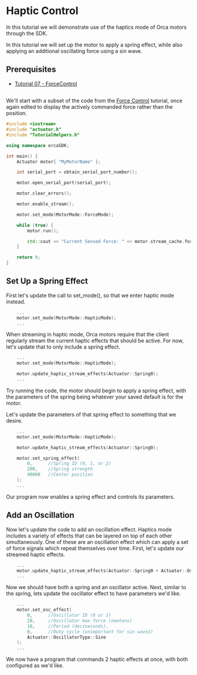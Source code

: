 # Haptic Control

In this tutorial we will demonstrate use of the haptics mode of Orca motors through the SDK. 

In this tutorial we will set up the motor to apply a spring effect, while also applying an additional oscillating force using a sin wave.

## Prerequisites
 - [Tutorial 07 - ForceControl](../07_ForceControl/07_ForceControl.md)
  
## 
We'll start with a subset of the code from the [Force Control](../07_ForceControl/07_ForceControl.md) tutorial, once again edited to display the actively commanded force rather than the position.

```./main.cpp
#include <iostream>
#include "actuator.h"
#include "TutorialHelpers.h"

using namespace orcaSDK;

int main() {
	Actuator motor{ "MyMotorName" };

	int serial_port = obtain_serial_port_number();

	motor.open_serial_port(serial_port);

	motor.clear_errors();

	motor.enable_stream();

	motor.set_mode(MotorMode::ForceMode);

	while (true) {
		motor.run();

		std::cout << "Current Sensed Force: " << motor.stream_cache.force << "                    \r";
	}

	return 0;
}
```

## Set Up a Spring Effect 

First let's update the call to set_mode(), so that we enter haptic mode instead. 

```./main.cpp
	...
	motor.set_mode(MotorMode::HapticMode);
	...
```

When streaming in haptic mode, Orca motors require that the client regularly stream the current haptic effects that should be active. For now, let's update that to only include a spring effect.

```./main.cpp
	...
	motor.set_mode(MotorMode::HapticMode);

	motor.update_haptic_stream_effects(Actuator::Spring0);
	...
```

Try running the code, the motor should begin to apply a spring effect, with the parameters of the spring being whatever your saved default is for the motor.

Let's update the parameters of that spring effect to something that we desire.

```./main.cpp
	...
	motor.set_mode(MotorMode::HapticMode);

	motor.update_haptic_stream_effects(Actuator::Spring0);

	motor.set_spring_effect(
		0,		//Spring ID (0, 1, or 2)
		200,	//Spring strength
		40000	//Center position
	);
	...
```

Our program now enables a spring effect and controls its parameters.

## Add an Oscillation

Now let's update the code to add an oscillation effect. Haptics mode includes a variety of effects that can be layered on top of each other simultaneously. One of these are an oscillation effect which can apply a set of force signals which repeat themselves over time. First, let's update our streamed haptic effects.


```./main.cpp
	...
	motor.update_haptic_stream_effects(Actuator::Spring0 + Actuator::Osc0);
	...
```

Now we should have both a spring and an oscillator active. Next, similar to the spring, lets update the oscillator effect to have parameters we'd like.

```./main.cpp
	...
	motor.set_osc_effect(
		0,		//Oscillator ID (0 or 1)
		20,		//Oscillator max force (newtons)
		10,		//Period (deciseconds),
		0,		//Duty cycle (unimportant for sin wave1)
		Actuator::OscillatorType::Sine
	);
	...
```

We now have a program that commands 2 haptic effects at once, with both configured as we'd like.